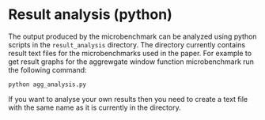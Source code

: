# Result analysis (python)

The output produced by the microbenchmark can be analyzed using python scripts in the `result_analysis` directory. 
The directory currently contains result text files for the microbenchmarks used in the paper. 
For example to get result graphs for the aggrewgate window function microbenchmark run the following command:

```shell
python agg_analysis.py
```
If you want to analyse your own results then you need to create a text file with the same name as it is currently in the directory.
